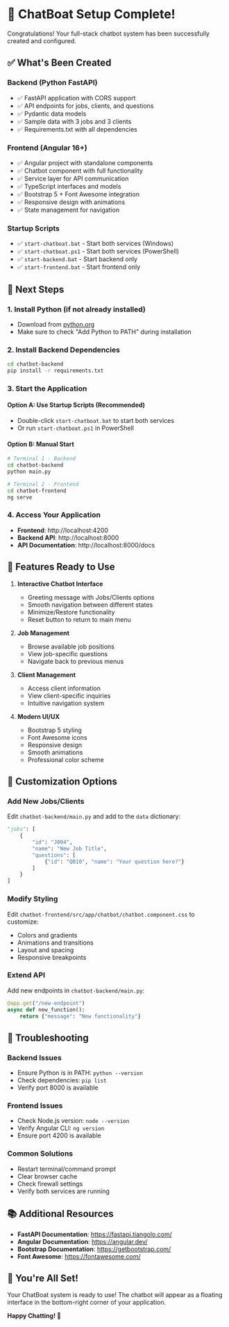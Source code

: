 # 🎉 ChatBoat Setup Complete!

Congratulations! Your full-stack chatbot system has been successfully created and configured.

## ✅ What's Been Created

### Backend (Python FastAPI)
- ✅ FastAPI application with CORS support
- ✅ API endpoints for jobs, clients, and questions
- ✅ Pydantic data models
- ✅ Sample data with 3 jobs and 3 clients
- ✅ Requirements.txt with all dependencies

### Frontend (Angular 16+)
- ✅ Angular project with standalone components
- ✅ Chatbot component with full functionality
- ✅ Service layer for API communication
- ✅ TypeScript interfaces and models
- ✅ Bootstrap 5 + Font Awesome integration
- ✅ Responsive design with animations
- ✅ State management for navigation

### Startup Scripts
- ✅ `start-chatboat.bat` - Start both services (Windows)
- ✅ `start-chatboat.ps1` - Start both services (PowerShell)
- ✅ `start-backend.bat` - Start backend only
- ✅ `start-frontend.bat` - Start frontend only

## 🚀 Next Steps

### 1. Install Python (if not already installed)
- Download from [python.org](https://python.org)
- Make sure to check "Add Python to PATH" during installation

### 2. Install Backend Dependencies
```bash
cd chatbot-backend
pip install -r requirements.txt
```

### 3. Start the Application

#### Option A: Use Startup Scripts (Recommended)
- Double-click `start-chatboat.bat` to start both services
- Or run `start-chatboat.ps1` in PowerShell

#### Option B: Manual Start
```bash
# Terminal 1 - Backend
cd chatbot-backend
python main.py

# Terminal 2 - Frontend  
cd chatbot-frontend
ng serve
```

### 4. Access Your Application
- **Frontend**: http://localhost:4200
- **Backend API**: http://localhost:8000
- **API Documentation**: http://localhost:8000/docs

## 🎯 Features Ready to Use

1. **Interactive Chatbot Interface**
   - Greeting message with Jobs/Clients options
   - Smooth navigation between different states
   - Minimize/Restore functionality
   - Reset button to return to main menu

2. **Job Management**
   - Browse available job positions
   - View job-specific questions
   - Navigate back to previous menus

3. **Client Management**
   - Access client information
   - View client-specific inquiries
   - Intuitive navigation system

4. **Modern UI/UX**
   - Bootstrap 5 styling
   - Font Awesome icons
   - Responsive design
   - Smooth animations
   - Professional color scheme

## 🔧 Customization Options

### Add New Jobs/Clients
Edit `chatbot-backend/main.py` and add to the `data` dictionary:

```python
"jobs": [
    {
        "id": "J004",
        "name": "New Job Title",
        "questions": [
            {"id": "Q010", "name": "Your question here?"}
        ]
    }
]
```

### Modify Styling
Edit `chatbot-frontend/src/app/chatbot/chatbot.component.css` to customize:
- Colors and gradients
- Animations and transitions
- Layout and spacing
- Responsive breakpoints

### Extend API
Add new endpoints in `chatbot-backend/main.py`:
```python
@app.get("/new-endpoint")
async def new_function():
    return {"message": "New functionality"}
```

## 🐛 Troubleshooting

### Backend Issues
- Ensure Python is in PATH: `python --version`
- Check dependencies: `pip list`
- Verify port 8000 is available

### Frontend Issues
- Check Node.js version: `node --version`
- Verify Angular CLI: `ng version`
- Ensure port 4200 is available

### Common Solutions
- Restart terminal/command prompt
- Clear browser cache
- Check firewall settings
- Verify both services are running

## 📚 Additional Resources

- **FastAPI Documentation**: https://fastapi.tiangolo.com/
- **Angular Documentation**: https://angular.dev/
- **Bootstrap Documentation**: https://getbootstrap.com/
- **Font Awesome**: https://fontawesome.com/

## 🎊 You're All Set!

Your ChatBoat system is ready to use! The chatbot will appear as a floating interface in the bottom-right corner of your application.

**Happy Chatting! 🚀**

